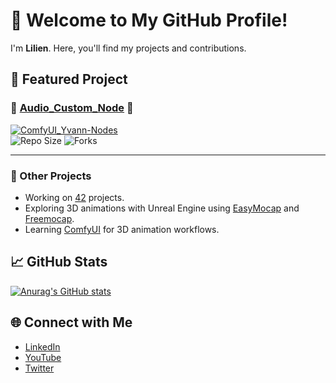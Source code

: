 
# 👋 Welcome to My GitHub Profile!  
I'm **Lilien**. Here, you'll find my projects and contributions.

## 🚀 **Featured Project**

### 🌟 [**Audio_Custom_Node**](https://github.com/yvann-ba/ComfyUI_Yvann-Nodes) 🌟  

[![ComfyUI_Yvann-Nodes](https://img.shields.io/github/stars/yvann-ba/ComfyUI_Yvann-Nodes?style=social)](https://github.com/yvann-ba/ComfyUI_Yvann-Nodes)  
![Repo Size](https://img.shields.io/github/repo-size/yvann-ba/ComfyUI_Yvann-Nodes) ![Forks](https://img.shields.io/github/forks/yvann-ba/ComfyUI_Yvann-Nodes?style=social)

---

### 🔧 Other Projects
- Working on [42](https://42.fr/en/homepage/) projects.
- Exploring 3D animations with Unreal Engine using [EasyMocap](https://github.com/zju3dv/EasyMocap) and [Freemocap](https://github.com/freemocap/freemocap).
- Learning [ComfyUI](https://github.com/comfyanonymous/ComfyUI) for 3D animation workflows.

## 📈 GitHub Stats
[![Anurag's GitHub stats](https://github-readme-stats.vercel.app/api?username=Lilien86)](https://github.com/Lilien86/github-readme-stats)

## 🌐 Connect with Me
- [LinkedIn](https://www.linkedin.com/in/lilien-auger-93b1b2258/)
- [YouTube](https://www.youtube.com/channel/UCxgptCB1LLyliuXIEvfGAqw)
- [Twitter](https://x.com/Lilien_RIG)
